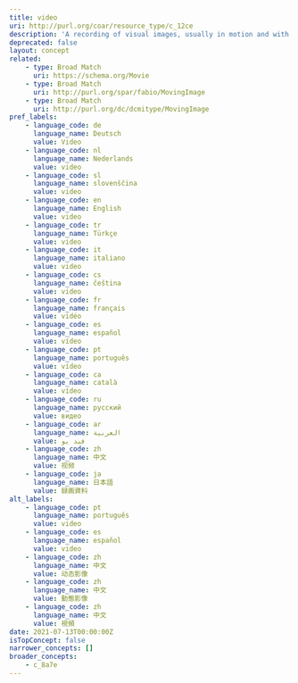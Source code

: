 ```yaml
---
title: video
uri: http://purl.org/coar/resource_type/c_12ce
description: 'A recording of visual images, usually in motion and with sound accompaniment. [Source: http://www.ifla.org/files/assets/cataloguing/isbd/isbd-cons_20110321.pdf ]'
deprecated: false
layout: concept
related:
    - type: Broad Match
      uri: https://schema.org/Movie
    - type: Broad Match
      uri: http://purl.org/spar/fabio/MovingImage
    - type: Broad Match
      uri: http://purl.org/dc/dcmitype/MovingImage
pref_labels:
    - language_code: de
      language_name: Deutsch
      value: Video
    - language_code: nl
      language_name: Nederlands
      value: video
    - language_code: sl
      language_name: slovenščina
      value: video
    - language_code: en
      language_name: English
      value: video
    - language_code: tr
      language_name: Türkçe
      value: video
    - language_code: it
      language_name: italiano
      value: video
    - language_code: cs
      language_name: čeština
      value: video
    - language_code: fr
      language_name: français
      value: vidéo
    - language_code: es
      language_name: español
      value: vídeo
    - language_code: pt
      language_name: português
      value: vídeo
    - language_code: ca
      language_name: català
      value: vídeo
    - language_code: ru
      language_name: русский
      value: видео
    - language_code: ar
      language_name: العربية
      value: فيد يو
    - language_code: zh
      language_name: 中文
      value: 视频
    - language_code: ja
      language_name: 日本語
      value: 録画資料
alt_labels:
    - language_code: pt
      language_name: português
      value: video
    - language_code: es
      language_name: español
      value: video
    - language_code: zh
      language_name: 中文
      value: 动态影像
    - language_code: zh
      language_name: 中文
      value: 動態影像
    - language_code: zh
      language_name: 中文
      value: 視頻
date: 2021-07-13T00:00:00Z
isTopConcept: false
narrower_concepts: []
broader_concepts:
    - c_8a7e
---
```


